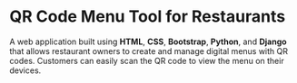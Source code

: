 # QR Code Menu Tool for Restaurants

A web application built using **HTML**, **CSS**, **Bootstrap**, **Python**, and **Django** that allows restaurant owners to create and 
manage digital menus with QR codes. Customers can easily scan the QR code to view the menu on their devices.

